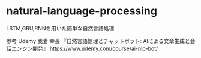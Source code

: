 # natural-language-processing
LSTM,GRU,RNNを用いた簡単な自然言語処理

参考
Udemy 我妻 幸長
『自然言語処理とチャットボット: AIによる文章生成と会話エンジン開発』
https://www.udemy.com/course/ai-nlp-bot/
